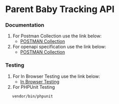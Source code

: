 Parent Baby Tracking API
====================
### Documentation
1. For Postman Collection use the link below:
   - [POSTMAN Collection](BASE_URL/docs/collection.json)
2. For openapi specification  use the link below:
    - [POSTMAN Collection](BASE_URL/docs/openapi.yaml)

### Testing
1. For In Browser Testing use the link below:
    - [In Browser Testing](/docs/index.html)
2. For PHPUnit Testing 
``` console
   vendor/bin/phpunit
```

